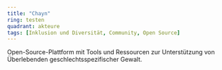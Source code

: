 ```yaml
---
title: "Chayn"
ring: testen
quadrant: akteure
tags: [Inklusion und Diversität, Community, Open Source]
---
```


Open-Source-Plattform mit Tools und Ressourcen zur Unterstützung von Überlebenden geschlechtsspezifischer Gewalt.